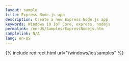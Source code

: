```yaml
---
layout: sample
title: Express Node.js app
description: Create a new Express Node.js app
keywords: Windows 10 IoT Core, express, nodejs
permalink: /en-US/Samples/ExpressNodejs.htm
samplelink: N/A
lang: en-US
---
```

{% include redirect.html url="/windows/iot/samples" %}

